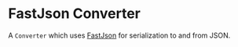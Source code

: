FastJson Converter
==============

A `Converter` which uses [FastJson][1] for serialization to and from JSON.

 [1]: https://github.com/alibaba/fastjson
